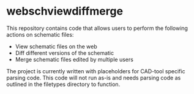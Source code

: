 # webschviewdiffmerge

This repository contains code that allows users to perform the following actions
on schematic files:
* View schematic files on the web
* Diff different versions of the schematic 
* Merge schematic files edited by multiple users 

The project is currently written with placeholders for CAD-tool specific parsing 
code. This code will not run as-is and needs parsing code as outlined in the
filetypes directory to function.